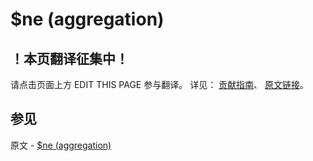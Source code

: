 # $ne (aggregation)

## ！本页翻译征集中！

请点击页面上方 EDIT THIS PAGE 参与翻译。
详见：
[贡献指南]( https://github.com/JinMuInfo/MongoDB-Manual-zh/blob/master/CONTRIBUTING.md )、
[原文链接](  https://docs.mongodb.com/manual/reference/operator/aggregation/ne/  )。

## 参见

原文 - [$ne (aggregation)]( https://docs.mongodb.com/manual/reference/operator/aggregation/ne/ )

